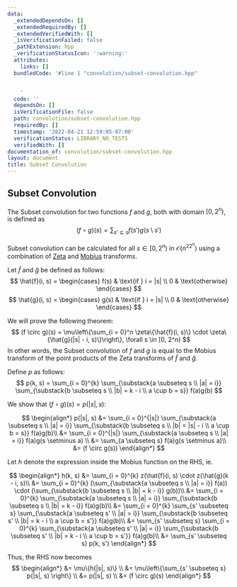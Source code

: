 ```yaml
---
data:
  _extendedDependsOn: []
  _extendedRequiredBy: []
  _extendedVerifiedWith: []
  _isVerificationFailed: false
  _pathExtension: hpp
  _verificationStatusIcon: ':warning:'
  attributes:
    links: []
  bundledCode: '#line 1 "convolution/subset-convolution.hpp"


    '
  code: ''
  dependsOn: []
  isVerificationFile: false
  path: convolution/subset-convolution.hpp
  requiredBy: []
  timestamp: '2022-04-21 12:59:05-07:00'
  verificationStatus: LIBRARY_NO_TESTS
  verifiedWith: []
documentation_of: convolution/subset-convolution.hpp
layout: document
title: Subset Convolution
---
```


## Subset Convolution

The Subset convolution for two functions $f$ and $g$, both with domain $[0, 2^n)$, is defined as 
$$
(f \circ g)(s) = \sum_{s' \subseteq s} f(s')g(s \setminus s')
$$

Subset convolution can be calculated for all $s \in [0, 2^n)$ in $\mathcal{O}(n^22^n)$ using a combination of [Zeta](https://dutinmeow.github.io/library/convolution/zeta-transform.hpp) and [Mobius](https://dutinmeow.github.io/library/convolution/mobius-transform.hpp) transforms. 

Let $\hat{f}$ and $\hat{g}$ be defined as follows:
$$
\hat{f}(i, s) = \begin{cases} f(s) & \text{if } i = |s| \\ 0 & \text{otherwise} \end{cases}
$$
$$
\hat{g}(i, s) = \begin{cases} g(s) & \text{if } i = |s| \\ 0 & \text{otherwise} \end{cases}
$$

We will prove the following theorem:
$$
(f \circ g)(s) = \mu\left\{\sum_{i = 0}^n \zeta\{\hat{f}(i, s)\} \cdot \zeta\{\hat{g}(|s| - i, s)\}\right\}, \forall s \in [0, 2^n)
$$
In other words, the Subset convolution of $f$ and $g$ is equal to the Mobius transform of the point products of the Zeta transforms of $\hat{f}$ and $\hat{g}$. 

Define $p$ as follows:
$$
p(k, s) = \sum_{i = 0}^{k} \sum_{\substack{a \subseteq s \\ |a| = i}} \sum_{\substack{b \subseteq s \\ |b| = k - i \\ a \cup b = s}} f(a)g(b)
$$

We show that $(f \circ g)(s) = p(|s|, s)$:

$$
\begin{align*} 
p(|s|, s) &= \sum_{i = 0}^{|s|} \sum_{\substack{a \subseteq s \\ |a| = i}} \sum_{\substack{b \subseteq s \\ |b| = |s| - i \\ a \cup b = s}} f(a)g(b)\\ 
&= \sum_{i = 0}^{|s|} \sum_{\substack{a \subseteq s \\ |a| = i}} f(a)g(s \setminus a) \\ 
&= \sum_{a \subseteq s} f(a)g(s \setminus a)\\ 
&= (f \circ g(s)) 
\end{align*}
$$

Let $h$ denote the expression inside the Mobius function on the RHS, ie. 

$$
\begin{align*} 
h(k, s) &= \sum_{i = 0}^{k} z(\hat{f}(i, s) \cdot z(\hat{g}(k - i, s)\\ 
&= \sum_{i = 0}^{k} (\sum_{\substack{a \subseteq s \\ |a| = i}} f(a)) \cdot (\sum_{\substack{b \subseteq s \\ |b| = k - i}} g(b))\\
&= \sum_{i = 0}^{k} \sum_{\substack{a \subseteq s \\ |a| = i}} \sum_{\substack{b \subseteq s \\ |b| = k - i}} f(a)g(b)\\ 
&= \sum_{i = 0}^{k} \sum_{s' \subseteq s} \sum_{\substack{a \subseteq s' \\ |a| = i}} \sum_{\substack{b \subseteq s' \\ |b| = k - i \\ a \cup b = s'}} f(a)g(b)\\ 
&= \sum_{s' \subseteq s} \sum_{i = 0}^{k} \sum_{\substack{a \subseteq s' \\ |a| = i}} \sum_{\substack{b \subseteq s' \\ |b| = k - i \\ a \cup b = s'}} f(a)g(b)\\ 
&= \sum_{s' \subseteq s} p(k, s') \end{align*}
$$

Thus, the RHS now becomes
$$
\begin{align*}
&= \mu\{h(|s|, s)\} \\
&= \mu\left\{\sum_{s' \subseteq s} p(|s|, s) \right\} \\
&= p(|s|, s) \\
&= (f \circ g)(s)
\end{align*}
$$